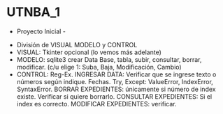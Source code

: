# UTNBA_1
- Proyecto Inicial -
* División de VISUAL MODELO y CONTROL
* VISUAL: Tkinter opcional (lo vemos más adelante)
* MODELO: sqlite3 crear Data Base, tabla, subir, consultar, borrar, modificar. (c/u elige 1: Suba, Baja, Modificación, Cambio)
* CONTROL: Reg-Ex. INGRESAR DATA: Verificar que se ingrese texto o números según indique. Fechas. Try, Except: ValueError, IndexError, SyntaxError. BORRAR EXPEDIENTES: únicamente si número de index existe. Verificar si quiere borrarlo. CONSULTAR EXPEDIENTES: Si el index es correcto. MODIFICAR EXPEDIENTES: verificar.
